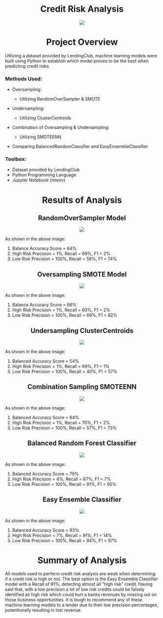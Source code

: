 <h1 align="center"> Credit Risk Analysis</h1>
<p align="center">
  <img src="https://user-images.githubusercontent.com/89044350/147165124-b9fa0e7f-323e-45d7-af0f-60259654e1f3.jpg")
       >
  </p>

<h1 align="center"> Project Overview</h1>
Utilizing a dataset provided by LendingClub, machine learning models were built using Python to establish which model proves to be the best when predicting credit risks

### Methods Used:
- Oversampling:
  - Utilizing RandomOverSampler & SMOTE

- Undersampling:
  - Utilizing ClusterCentroids
 
- Combination of Oversampling & Undersampling:
  - Utilizing SMOTEENN

- Comparing BalancedRandomClassifier and EasyEnsembleClassifier

### Toolbox:
- Dataset provided by LendingClub 
- Python Programming Language
- Jupyter Notebook (mlenv)

<h1 align="center"> Results of Analysis</h1>


<h2 align="center"> RandomOverSampler Model</h2>
<p align="center">
  <img src="https://user-images.githubusercontent.com/89044350/147165998-7fe0a5ba-c493-4b27-b66d-f29e2ad9108c.JPG")
       >
  </p>

As shown in the above image:
1. Balance Accuracy Score = 64%
2. High Risk Precision = 1%, Recall = 69%, F1 = 2%
3. Low Risk Precision = 100%, Recall = 59%, F1 = 74%



<h2 align="center"> Oversampling SMOTE Model</h2>
<p align="center">
  <img src="https://user-images.githubusercontent.com/89044350/147166638-0389a1d4-f215-45da-86c7-d358d4f26786.JPG")
       >
  </p>
  
As shown in the above image:
1. Balance Accuracy Score = 66%
2. High Risk Precision = 1%, Recall = 63%, F1 = 2%
3. Low Risk Precision = 100%, Recall = 69%, F1 = 82%



<h2 align="center"> Undersampling ClusterCentroids</h2>
<p align="center">
  <img src="https://user-images.githubusercontent.com/89044350/147167004-a455c945-5c87-444a-9f34-a1851a4ac179.JPG")
       >
  </p>
  
As shown in the above image:
1. Balanced Accuracy Score = 54%
2. High Risk Precision = 1%, Recall = 69%, F1 = 1%
3. Low Risk Precision = 100%, Recall = 40%, F1 = 57%



<h2 align="center"> Combination Sampling SMOTEENN</h2>
<p align="center">
  <img src="https://user-images.githubusercontent.com/89044350/147167661-796a3ead-08b1-45c3-9e10-229e9f2cfc99.JPG")
       >
  </p>
  
As shown in the above image:
1. Balanced Accuracy Score = 64%
2. High Risk Precision = 1%, Recall = 70%, F1 = 2%
3. Low Risk Precision = 100%, Recall = 57%, F1 = 73%



<h2 align="center"> Balanced Random Forest Classifier</h2>
<p align="center">
  <img src="https://user-images.githubusercontent.com/89044350/147167897-d3767e32-fd41-46a6-b021-39edd08876cf.JPG")
       >
  </p>
  
As shown in the above image:
1. Balanced Accuracy Score = 79%
2. High Risk Precision = 4%, Recall = 67%, F1 = 7%
3. Low Risk Precision = 100%, Recall = 91%, F1 = 95%



<h2 align="center"> Easy Ensemble Classifier</h2>
<p align="center">
  <img src="https://user-images.githubusercontent.com/89044350/147168095-cf6e2615-ef56-4822-b7e6-dbef4cd81eea.JPG")
       >
  </p>
  
As shown in the above image:
1. Balanced Accuracy Score = 93%
2. High Risk Precision = 7%, Recall = 91%, F1 = 14%
3. Low Risk Precision = 100%, Recall = 94%, F1 = 97%



<h1 align="center"> Summary of Analysis</h1>
All models used to perform credit risk analysis are weak when determining if a credit risk is high or not. The best option is the Easy Ensemble Classifier model with a Recall of 91%, detecting almost all "high risk" credit. Having said that, with a low precision a lot of low risk credits could be falsely identified as high risk which could hurt a banks revenues by missing out on those business opportunities.  It is tough to recommend any of these machine learning models to a lender due to their low precision percentages, potentionally resulting in lost revenue. 











